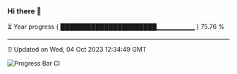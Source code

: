 ### Hi there 👋

⏳ Year progress { ██████████████████████▁▁▁▁▁▁▁▁ } 75.76 %

---

⏰ Updated on Wed, 04 Oct 2023 12:34:49 GMT

![Progress Bar CI](https://github.com/ZhaoGui/ZhaoGui/workflows/Progress%20Bar%20CI/badge.svg)
